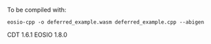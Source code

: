 To be compiled with:

```
eosio-cpp -o deferred_example.wasm deferred_example.cpp --abigen

```

CDT 1.6.1 
EOSIO 1.8.0
